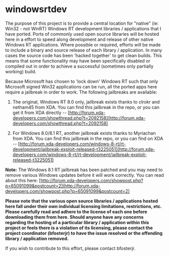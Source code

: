 windowsrtdev
============

The purpose of this project is to provide a central location for "native" (ie: Win32 - not WinRT) Windows RT development libraries / applications that I have ported. Ports of commonly used open source libraries will be hosted here in a effort to speed along development and release of other native Windows RT applications. Where possible or required, efforts will be made to include a binary and source release of each library / application. In many cases the source code has been 'hacked together' to get clean builds. This means that some functionality may have been specifically disabled or compiled out in order to achieve a successful (sometimes only partially working) build.

Because Microsoft has chosen to 'lock down' Windows RT such that only Microsoft signed Win32 applications can be run, all the ported apps here require a jailbreak in order to work. The following jailbreaks are available:


1. The original, Windows RT 8.0 only, jailbreak exists thanks to clrokr and netham45 from XDA. You can find this jailbreak in the repo, or you can get it from XDA directly -- [http://forum.xda-developers.com/showthread.php?t=2092158](http://forum.xda-developers.com/showthread.php?t=2092158)



1. For Windows 8.0/8.1 RT, another jailbreak exists thanks to Myriachan from XDA. You can find this jailbreak in the repo, or you can find on XDA -- [http://forum.xda-developers.com/windows-8-rt/rt-development/jailbreak-exploit-released-t3225051](http://forum.xda-developers.com/windows-8-rt/rt-development/jailbreak-exploit-released-t3225051)


**Note:** The Windows 8.1 RT jailbreak has been patched and you may need to remove various Windows updates before it will work correctly. You can read about this here: [http://forum.xda-developers.com/showpost.php?p=65091099&postcount=2](http://forum.xda-developers.com/showpost.php?p=65091099&postcount=2)

**Please note that the various open source libraries / applications hosted here fall under their own individual licensing limitations, restrictions, etc. Please carefully read and adhere to the license of each one before downloading them from here. Should anyone have any concerns regarding the hosting of a particular library / application within this project or feels there is a violation of its licensing, please contact the project coordinator (bfosterjr) to have the issue resolved or the offending library / application removed.**

If you wish to contribute to this effort, please contact bfosterjr.